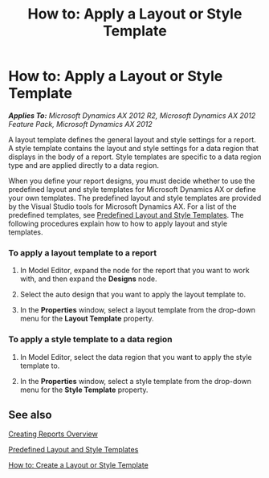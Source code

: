 ﻿---
title: 'How to: Apply a Layout or Style Template'
TOCTitle: 'How to: Apply a Layout or Style Template'
ms:assetid: d6a89e8f-13f5-4b15-b50e-92d085f84f39
ms:mtpsurl: https://technet.microsoft.com/en-us/library/Cc576854(v=AX.60)
ms:contentKeyID: 28119593
ms.date: 11/07/2012
mtps_version: v=AX.60
---

# How to: Apply a Layout or Style Template 


_**Applies To:** Microsoft Dynamics AX 2012 R2, Microsoft Dynamics AX 2012 Feature Pack, Microsoft Dynamics AX 2012_

A layout template defines the general layout and style settings for a report. A style template contains the layout and style settings for a data region that displays in the body of a report. Style templates are specific to a data region type and are applied directly to a data region.

When you define your report designs, you must decide whether to use the predefined layout and style templates for Microsoft Dynamics AX or define your own templates. The predefined layout and style templates are provided by the Visual Studio tools for Microsoft Dynamics AX. For a list of the predefined templates, see [Predefined Layout and Style Templates](predefined-layout-and-style-templates.md). The following procedures explain how to how to apply layout and style templates.

### To apply a layout template to a report

1.  In Model Editor, expand the node for the report that you want to work with, and then expand the **Designs** node.

2.  Select the auto design that you want to apply the layout template to.

3.  In the **Properties** window, select a layout template from the drop-down menu for the **Layout Template** property.

### To apply a style template to a data region

1.  In Model Editor, select the data region that you want to apply the style template to.

2.  In the **Properties** window, select a style template from the drop-down menu for the **Style Template** property.

## See also

[Creating Reports Overview](creating-reports-overview.md)

[Predefined Layout and Style Templates](predefined-layout-and-style-templates.md)

[How to: Create a Layout or Style Template](how-to-create-a-layout-or-style-template.md)

